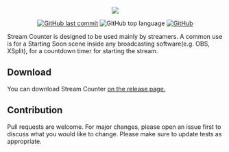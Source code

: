 <p align=center>
 <img src="https://i.imgur.com/hoCNh5W.png"/>
</p>

<p align=center>
 <a href="https://github.com/rageCode153/Stream-Counter/blob/main/LICENSE"><img alt="GitHub last commit" src="https://img.shields.io/github/last-commit/rageCode153/Stream-Counter"></a>
<img alt="GitHub top language" src="https://img.shields.io/github/languages/top/rageCode153/Stream-Counter?color=orange">
<a href="https://www.mit.edu/~amini/LICENSE.md"><img alt="GitHub" src="https://img.shields.io/github/license/rageCode153/Stream-Counter?color=blue"></a>
</p>

Stream Counter is designed to be used mainly by streamers. A common use is for a Starting Soon scene inside any broadcasting software(e.g. OBS, XSplit), for a countdown timer for starting the stream.

## Download

You can download Stream Counter [on the release page.](https://github.com/rageCode153/Stream-Counter/releases)

## Contribution

Pull requests are welcome. For major changes, please open an issue first to discuss what you would like to change.
Please make sure to update tests as appropriate.
